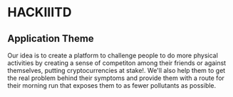 # HACKIIITD

## Application Theme

Our idea is to create a platform to challenge people to do more
physical activities by creating a sense of competiton among their
friends or against themselves, putting cryptocurrencies at stake!. 
We'll also help them to get the real problem behind their symptoms
and provide them with a route for their morning run that exposes
them to as fewer pollutants as possible.